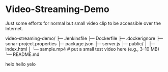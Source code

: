 # Video-Streaming-Demo
Just some efforts for normal but small video clip to be accessible over the Internet.


video-streaming-demo/
├─ Jenkinsfile
├─ Dockerfile
├─ .dockerignore
├─ sonar-project.properties
├─ package.json
├─ server.js
├─ public/
│  ├─ index.html
│  └─ sample.mp4        # put a small test video here (e.g., 3–10 MB)
└─ README.md

helo
hello
yelo
